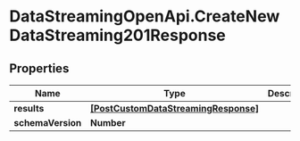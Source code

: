 # DataStreamingOpenApi.CreateNewDataStreaming201Response

## Properties

Name | Type | Description | Notes
------------ | ------------- | ------------- | -------------
**results** | [**[PostCustomDataStreamingResponse]**](PostCustomDataStreamingResponse.md) |  | [optional] 
**schemaVersion** | **Number** |  | [optional] 


